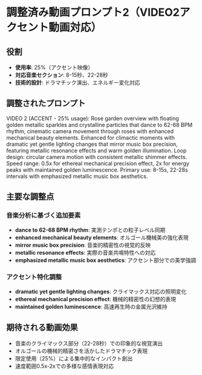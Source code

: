 # 調整済み動画プロンプト2（VIDEO2アクセント動画対応）

## 役割
- **使用率**: 25%（アクセント映像）
- **対応音楽セクション**: 8-15秒、22-28秒
- **技術的設計**: ドラマチック演出、エネルギー変化対応

## 調整されたプロンプト

VIDEO 2 (ACCENT - 25% usage): Rose garden overview with floating golden metallic sparkles and crystalline particles that dance to 62-68 BPM rhythm, cinematic camera movement through roses with enhanced mechanical beauty elements. Enhanced for climactic moments with dramatic yet gentle lighting changes that mirror music box precision, featuring metallic resonance effects and warm golden illumination. Loop design: circular camera motion with consistent metallic shimmer effects. Speed range: 0.5x for ethereal mechanical precision effect, 2x for energy peaks with maintained golden luminescence. Primary use: 8-15s, 22-28s intervals with emphasized metallic music box aesthetics.

## 主要な調整点

### 音楽分析に基づく追加要素
- **dance to 62-68 BPM rhythm**: 実測テンポとの粒子レベル同期
- **enhanced mechanical beauty elements**: オルゴール機械美の強化表現
- **mirror music box precision**: 音楽的精密性の視覚的反映
- **metallic resonance effects**: 実際の音楽共鳴特性への対応
- **emphasized metallic music box aesthetics**: アクセント部分での美学強調

### アクセント特化調整
- **dramatic yet gentle lighting changes**: クライマックス対応の照明変化
- **ethereal mechanical precision effect**: 機械的精密性の幻想的表現
- **maintained golden luminescence**: 高速再生時の金属光沢維持

## 期待される動画効果
- 音楽のクライマックス部分（22-28秒）での印象的な視覚演出
- オルゴールの機械的精密さを活かしたドラマチック表現
- 限定使用（25%）による集中的なインパクト創出
- 速度範囲0.5x-2xでの多様な感情表現対応